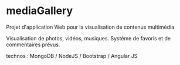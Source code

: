 # mediaGallery

Projet d'application Web pour la visualisation de contenus multimédia

Visualisation de photos, vidéos, musiques.
Système de favoris et de commentaires prévus.


technos : MongoDB / NodeJS / Bootstrap / Angular JS 
